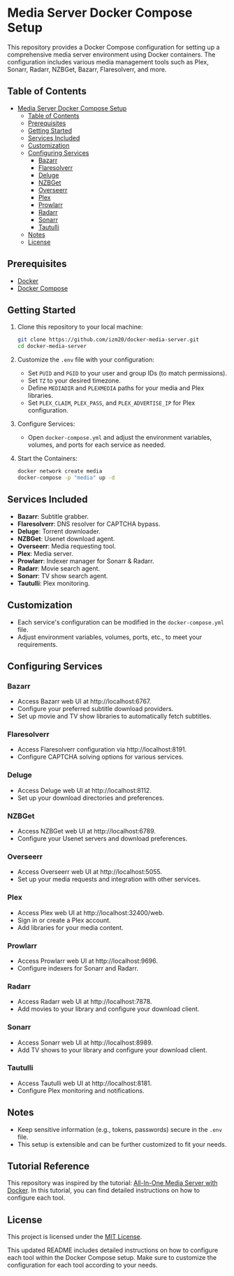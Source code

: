 # Media Server Docker Compose Setup

This repository provides a Docker Compose configuration for setting up a comprehensive media server environment using Docker containers. The configuration includes various media management tools such as Plex, Sonarr, Radarr, NZBGet, Bazarr, Flaresolverr, and more.

## Table of Contents

- [Media Server Docker Compose Setup](#media-server-docker-compose-setup)
  - [Table of Contents](#table-of-contents)
  - [Prerequisites](#prerequisites)
  - [Getting Started](#getting-started)
  - [Services Included](#services-included)
  - [Customization](#customization)
  - [Configuring Services](#configuring-services)
    - [Bazarr](#bazarr)
    - [Flaresolverr](#flaresolverr)
    - [Deluge](#deluge)
    - [NZBGet](#nzbget)
    - [Overseerr](#overseerr)
    - [Plex](#plex)
    - [Prowlarr](#prowlarr)
    - [Radarr](#radarr)
    - [Sonarr](#sonarr)
    - [Tautulli](#tautulli)
  - [Notes](#notes)
  - [License](#license)

## Prerequisites

- [Docker](https://www.docker.com/)
- [Docker Compose](https://docs.docker.com/compose/)

## Getting Started

1. Clone this repository to your local machine:

   ```bash
   git clone https://github.com/izm20/docker-media-server.git
   cd docker-media-server
   ```

2. Customize the `.env` file with your configuration:

   - Set `PUID` and `PGID` to your user and group IDs (to match permissions).
   - Set `TZ` to your desired timezone.
   - Define `MEDIADIR` and `PLEXMEDIA` paths for your media and Plex libraries.
   - Set `PLEX_CLAIM`, `PLEX_PASS`, and `PLEX_ADVERTISE_IP` for Plex configuration.

3. Configure Services:

   - Open `docker-compose.yml` and adjust the environment variables, volumes, and ports for each service as needed.

4. Start the Containers:

   ```bash
   docker network create media
   docker-compose -p "media" up -d
   ```

## Services Included

- **Bazarr**: Subtitle grabber.
- **Flaresolverr**: DNS resolver for CAPTCHA bypass.
- **Deluge**: Torrent downloader.
- **NZBGet**: Usenet download agent.
- **Overseerr**: Media requesting tool.
- **Plex**: Media server.
- **Prowlarr**: Indexer manager for Sonarr & Radarr.
- **Radarr**: Movie search agent.
- **Sonarr**: TV show search agent.
- **Tautulli**: Plex monitoring.

## Customization

- Each service's configuration can be modified in the `docker-compose.yml` file.
- Adjust environment variables, volumes, ports, etc., to meet your requirements.

## Configuring Services

### Bazarr

- Access Bazarr web UI at http://localhost:6767.
- Configure your preferred subtitle download providers.
- Set up movie and TV show libraries to automatically fetch subtitles.

### Flaresolverr

- Access Flaresolverr configuration via http://localhost:8191.
- Configure CAPTCHA solving options for various services.

### Deluge

- Access Deluge web UI at http://localhost:8112.
- Set up your download directories and preferences.

### NZBGet

- Access NZBGet web UI at http://localhost:6789.
- Configure your Usenet servers and download preferences.

### Overseerr

- Access Overseerr web UI at http://localhost:5055.
- Set up your media requests and integration with other services.

### Plex

- Access Plex web UI at http://localhost:32400/web.
- Sign in or create a Plex account.
- Add libraries for your media content.

### Prowlarr

- Access Prowlarr web UI at http://localhost:9696.
- Configure indexers for Sonarr and Radarr.

### Radarr

- Access Radarr web UI at http://localhost:7878.
- Add movies to your library and configure your download client.

### Sonarr

- Access Sonarr web UI at http://localhost:8989.
- Add TV shows to your library and configure your download client.

### Tautulli

- Access Tautulli web UI at http://localhost:8181.
- Configure Plex monitoring and notifications.

## Notes

- Keep sensitive information (e.g., tokens, passwords) secure in the `.env` file.
- This setup is extensible and can be further customized to fit your needs.

## Tutorial Reference

This repository was inspired by the tutorial: [All-In-One Media Server with Docker](https://academy.pointtosource.com/containers/all-in-one-media-server-docker/). In this tutorial, you can find detailed instructions on how to configure each tool.

## License

This project is licensed under the [MIT License](LICENSE).

This updated README includes detailed instructions on how to configure each tool within the Docker Compose setup. Make sure to customize the configuration for each tool according to your needs.
